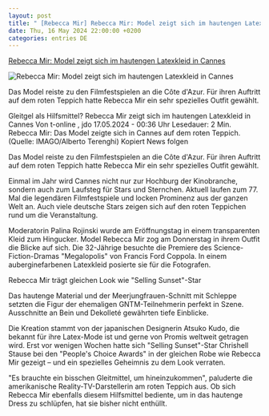 ```yaml
---
layout: post
title: " [Rebecca Mir] Rebecca Mir: Model zeigt sich im hautengen Latexkleid in Cannes"
date: Thu, 16 May 2024 22:00:00 +0200
categories: entries DE
---
```

[Rebecca Mir: Model zeigt sich im hautengen Latexkleid in Cannes](https://www.t-online.de/unterhaltung/stars/id_100407984/rebecca-mir-model-zeigt-sich-im-hautengen-latexkleid-in-cannes.html)

![Rebecca Mir: Model zeigt sich im hautengen Latexkleid in Cannes](https://images.t-online.de/2024/05/88vBRvZnQjry/1454x77:1583x890/fit-in/1800x0/rebecca-mir-waehlte-eine-kreation-in-latex.jpg)

Das Model reiste zu den Filmfestspielen an die Côte d'Azur. Für ihren Auftritt auf dem roten Teppich hatte Rebecca Mir ein sehr spezielles Outfit gewählt.

Gleitgel als Hilfsmittel? Rebecca Mir zeigt sich im hautengen Latexkleid in Cannes Von t-online , jdo 17.05.2024 - 00:36 Uhr Lesedauer: 2 Min. Rebecca Mir: Das Model zeigte sich in Cannes auf dem roten Teppich. (Quelle: IMAGO/Alberto Terenghi) Kopiert News folgen

Das Model reiste zu den Filmfestspielen an die Côte d'Azur. Für ihren Auftritt auf dem roten Teppich hatte Rebecca Mir ein sehr spezielles Outfit gewählt.

Einmal im Jahr wird Cannes nicht nur zur Hochburg der Kinobranche, sondern auch zum Laufsteg für Stars und Sternchen. Aktuell laufen zum 77. Mal die legendären Filmfestspiele und locken Prominenz aus der ganzen Welt an. Auch viele deutsche Stars zeigen sich auf den roten Teppichen rund um die Veranstaltung.

Moderatorin Palina Rojinski wurde am Eröffnungstag in einem transparenten Kleid zum Hingucker. Model Rebecca Mir zog am Donnerstag in ihrem Outfit die Blicke auf sich. Die 32-Jährige besuchte die Premiere des Science-Fiction-Dramas "Megalopolis" von Francis Ford Coppola. In einem auberginefarbenen Latexkleid posierte sie für die Fotografen.

Rebecca Mir trägt gleichen Look wie "Selling Sunset"-Star

Das hautenge Material und der Meerjungfrauen-Schnitt mit Schleppe setzten die Figur der ehemaligen GNTM-Teilnehmerin perfekt in Szene. Ausschnitte an Bein und Dekolleté gewährten tiefe Einblicke.

Die Kreation stammt von der japanischen Designerin Atsuko Kudo, die bekannt für ihre Latex-Mode ist und gerne von Promis weltweit getragen wird. Erst vor wenigen Wochen hatte sich "Selling Sunset"-Star Chrishell Stause bei den "People's Choice Awards" in der gleichen Robe wie Rebecca Mir gezeigt – und ein spezielles Geheimnis zu dem Look verraten.

"Es brauchte ein bisschen Gleitmittel, um hineinzukommen", paluderte die amerikanische Reality-TV-Darstellerin am roten Teppich aus. Ob sich Rebecca Mir ebenfalls diesem Hilfsmittel bediente, um in das hautenge Dress zu schlüpfen, hat sie bisher nicht enthüllt.

